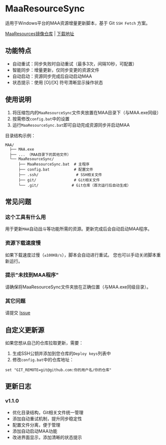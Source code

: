 # MaaResourceSync

适用于Windows平台的MAA资源增量更新脚本，基于 Git `SSH Fetch` 方案。

[MaaResources镜像仓库](https://github.com/Atlantis-Gura/MaaResourceMirror) | [下载地址](https://github.com/Atlantis-Gura/MaaResourceSync/releases)

## 功能特点

- 自动重试：同步失败时自动重试（最多3次，间隔10秒，可配置）
- 智能同步：增量更新，仅同步变更的资源文件
- 自动启动：资源同步完成后自动启动MAA
- 状态提示：使用 [O]/[X] 符号清晰显示操作状态

## 使用说明

1. 将压缩包内的`MaaResourceSync`文件夹放置在MAA目录下（与MAA.exe同级）
2. 按需修改`config.bat`中的设置
3. 运行`MaaResourceSync.bat`即可自动完成资源同步并启动MAA

目录结构示例：
```text
MAA/
  ├── MAA.exe
  ├── ... （MAA目录下的其他文件）
  └── MaaResourceSync/
      ├── MaaResourceSync.bat  # 主程序
      ├── config.bat           # 配置文件
      ├── .ssh/                 # SSH相关文件
      ├── git/                 # Git相关文件
      └── .git/               # Git仓库（首次运行后自动生成）
```

## 常见问题

### 这个工具有什么用
用于更新`MAA`自动战斗等功能所需的资源。更新完成后会自动启动MAA程序。

### 资源下载速度慢
如果下载速度过慢（`≤100KB/s`），脚本会自动进行重试。
您也可以手动关闭脚本重新运行。

### 提示"未找到MAA程序"
请确保将MaaResourceSync文件夹放在正确位置（与MAA.exe同级目录）。

### 其它问题
请提交 [Issue](https://github.com/Atlantis-Gura/MaaResourceSync/issues)

## 自定义更新源
如果您想从自己的仓库拉取更新，需要：

1. 生成SSH公钥并添加到您仓库的`Deploy keys`列表中
2. 修改`config.bat`中的仓库地址：
```batch
set "GIT_REMOTE=git@github.com:你的用户名/你的仓库"
```

## 更新日志

### v1.1.0
- 优化目录结构，Git相关文件统一管理
- 添加自动重试机制，提升同步稳定性
- 配置文件分离，便于管理
- 添加自动启动MAA功能
- 改进界面显示，添加清晰的状态提示
